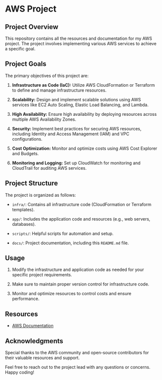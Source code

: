 # AWS Project 

## Project Overview
This repository contains all the resources and documentation for my AWS project. The project involves implementing various AWS services to achieve a specific goal.

## Project Goals
The primary objectives of this project are:
1. **Infrastructure as Code (IaC):** Utilize AWS CloudFormation or Terraform to define and manage infrastructure resources.

2. **Scalability:** Design and implement scalable solutions using AWS services like EC2 Auto Scaling, Elastic Load Balancing, and Lambda.

3. **High Availability:** Ensure high availability by deploying resources across multiple AWS Availability Zones.

4. **Security:** Implement best practices for securing AWS resources, including Identity and Access Management (IAM) and VPC configurations.

5. **Cost Optimization:** Monitor and optimize costs using AWS Cost Explorer and Budgets.

6. **Monitoring and Logging:** Set up CloudWatch for monitoring and CloudTrail for auditing AWS services.

## Project Structure
The project is organized as follows:

- `infra/`: Contains all infrastructure code (CloudFormation or Terraform templates).

- `app/`: Includes the application code and resources (e.g., web servers, databases).

- `scripts/`: Helpful scripts for automation and setup.

- `docs/`: Project documentation, including this `README.md` file.



## Usage
1. Modify the infrastructure and application code as needed for your specific project requirements.

2. Make sure to maintain proper version control for infrastructure code.

3. Monitor and optimize resources to control costs and ensure performance.


## Resources
- [AWS Documentation](https://docs.aws.amazon.com)


## Acknowledgments
Special thanks to the AWS community and open-source contributors for their valuable resources and support.

Feel free to reach out to the project lead with any questions or concerns. Happy coding!
